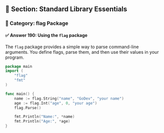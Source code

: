 ## 📘 Section: Standard Library Essentials
### 🔹 Category: flag Package
#### ✅ Answer 190: Using the `flag` package

The `flag` package provides a simple way to parse command-line arguments. You define flags, parse them, and then use their values in your program.

```go
package main
import (
    "flag"
    "fmt"
)

func main() {
    name := flag.String("name", "GoDev", "your name")
    age := flag.Int("age", 0, "your age")
    flag.Parse()

    fmt.Println("Name:", *name)
    fmt.Println("Age:", *age)
}
```
